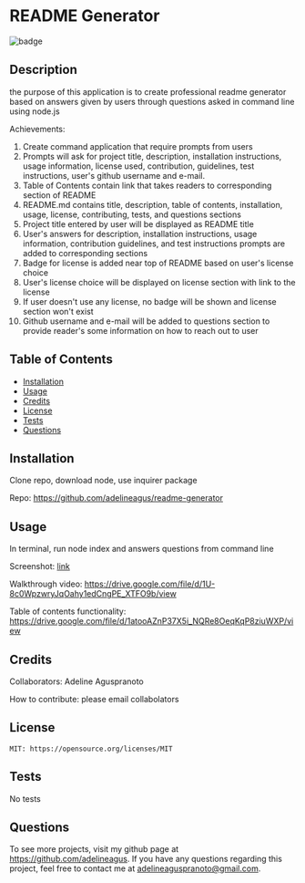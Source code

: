 # README Generator

  ![badge](https://img.shields.io/badge/license-MIT-red.svg)

  ## Description
  the purpose of this application is to create professional readme generator based on answers given by users through questions asked in command line using node.js

  Achievements:
  1. Create command application that require prompts from users
  2. Prompts will ask for project title, description, installation instructions, usage information, license used, contribution, guidelines, test instructions, user's github username and e-mail.
  3. Table of Contents contain link that takes readers to corresponding section of README
  4. README.md contains title, description, table of contents, installation, usage, license, contributing, tests, and questions sections
  5. Project title entered by user will be displayed as README title
  6. User's answers for description, installation instructions, usage information, contribution guidelines, and test instructions prompts are added to corresponding sections
  7. Badge for license is added near top of README based on user's license choice
  8. User's license choice will be displayed on license section with link to the license
  9. If user doesn't use any license, no badge will be shown and license section won't exist
  10. Github username and e-mail will be added to questions section to provide reader's some information on how to reach out to user

  ## Table of Contents
  - [Installation](#installation)
  - [Usage](#usage)
  - [Credits](#credits)
  - [License](#license)
  - [Tests](#tests)
  - [Questions](#questions)

  ## Installation
  Clone repo, download node, use inquirer package

  Repo: https://github.com/adelineagus/readme-generator

  ## Usage
  In terminal, run node index and answers questions from command line

  Screenshot: [link](./images/Readme%20Terminal.png)

  Walkthrough video: https://drive.google.com/file/d/1U-8c0WpzwryJqOahy1edCngPE_XTFO9b/view
  
  Table of contents functionality: https://drive.google.com/file/d/1atooAZnP37X5i_NQRe8OeqKqP8ziuWXP/view

  ## Credits
  Collaborators: Adeline Aguspranoto

  How to contribute: please email collabolators

  ## License
    MIT: https://opensource.org/licenses/MIT

  ## Tests
  No tests

  ## Questions
  To see more projects, visit my github page at https://github.com/adelineagus. If you have any questions regarding this project, feel free to contact me at adelineaguspranoto@gmail.com.
